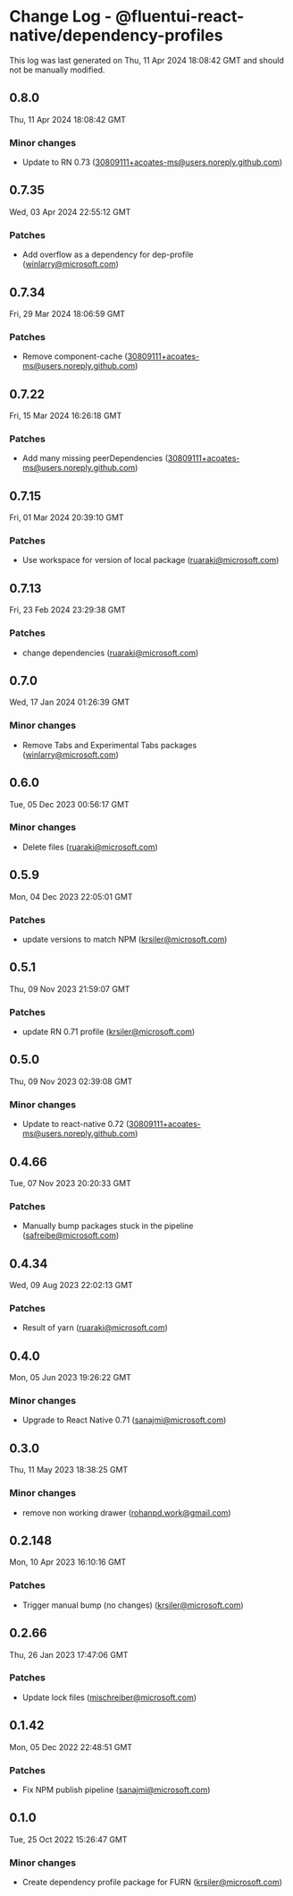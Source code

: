 # Change Log - @fluentui-react-native/dependency-profiles

This log was last generated on Thu, 11 Apr 2024 18:08:42 GMT and should not be manually modified.

<!-- Start content -->

## 0.8.0

Thu, 11 Apr 2024 18:08:42 GMT

### Minor changes

- Update to RN 0.73 (30809111+acoates-ms@users.noreply.github.com)

## 0.7.35

Wed, 03 Apr 2024 22:55:12 GMT

### Patches

- Add overflow as a dependency for dep-profile (winlarry@microsoft.com)

## 0.7.34

Fri, 29 Mar 2024 18:06:59 GMT

### Patches

- Remove component-cache (30809111+acoates-ms@users.noreply.github.com)

## 0.7.22

Fri, 15 Mar 2024 16:26:18 GMT

### Patches

- Add many missing peerDependencies (30809111+acoates-ms@users.noreply.github.com)

## 0.7.15

Fri, 01 Mar 2024 20:39:10 GMT

### Patches

- Use workspace for version of local package (ruaraki@microsoft.com)

## 0.7.13

Fri, 23 Feb 2024 23:29:38 GMT

### Patches

- change dependencies (ruaraki@microsoft.com)

## 0.7.0

Wed, 17 Jan 2024 01:26:39 GMT

### Minor changes

- Remove Tabs and Experimental Tabs packages (winlarry@microsoft.com)

## 0.6.0

Tue, 05 Dec 2023 00:56:17 GMT

### Minor changes

- Delete files (ruaraki@microsoft.com)

## 0.5.9

Mon, 04 Dec 2023 22:05:01 GMT

### Patches

- update versions to match NPM (krsiler@microsoft.com)

## 0.5.1

Thu, 09 Nov 2023 21:59:07 GMT

### Patches

- update RN 0.71 profile (krsiler@microsoft.com)

## 0.5.0

Thu, 09 Nov 2023 02:39:08 GMT

### Minor changes

- Update to react-native 0.72 (30809111+acoates-ms@users.noreply.github.com)

## 0.4.66

Tue, 07 Nov 2023 20:20:33 GMT

### Patches

- Manually bump packages stuck in the pipeline (safreibe@microsoft.com)

## 0.4.34

Wed, 09 Aug 2023 22:02:13 GMT

### Patches

- Result of yarn (ruaraki@microsoft.com)

## 0.4.0

Mon, 05 Jun 2023 19:26:22 GMT

### Minor changes

- Upgrade to React Native 0.71 (sanajmi@microsoft.com)

## 0.3.0

Thu, 11 May 2023 18:38:25 GMT

### Minor changes

- remove non working drawer (rohanpd.work@gmail.com)

## 0.2.148

Mon, 10 Apr 2023 16:10:16 GMT

### Patches

- Trigger manual bump (no changes) (krsiler@microsoft.com)

## 0.2.66

Thu, 26 Jan 2023 17:47:06 GMT

### Patches

- Update lock files (mischreiber@microsoft.com)

## 0.1.42

Mon, 05 Dec 2022 22:48:51 GMT

### Patches

- Fix NPM publish pipeline (sanajmi@microsoft.com)

## 0.1.0

Tue, 25 Oct 2022 15:26:47 GMT

### Minor changes

- Create dependency profile package for FURN (krsiler@microsoft.com)
